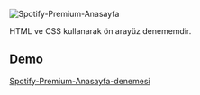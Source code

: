 ﻿![Spotify-Premium-Anasayfa](https://www.dropbox.com/s/kqis4kh290nmcu9/Spotify.png?dl=0)

HTML ve CSS kullanarak ön arayüz denememdir.
## **Demo**
[Spotify-Premium-Anasayfa-denemesi](https://site-frontend1-spotify-deneme.netlify.app/)
